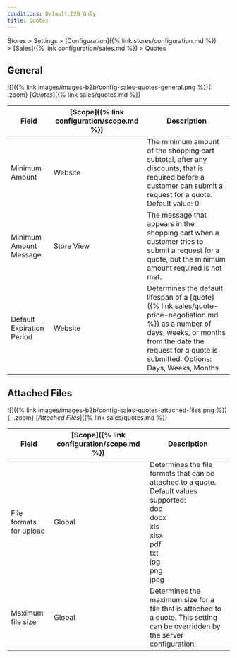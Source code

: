 ```yaml
---
conditions: Default.B2B Only
title: Quotes
---
```


Stores > Settings > [Configuration]({% link stores/configuration.md %}) > [Sales]({% link configuration/sales.md %}) > Quotes

## General

![]({% link images/images-b2b/config-sales-quotes-general.png %}){: .zoom}
[_Quotes_]({% link sales/quotes.md %})

|Field|[Scope]({% link configuration/scope.md %})|Description|
|--- |--- |--- |
|Minimum Amount|Website|The minimum amount of the shopping cart subtotal, after any discounts, that is required before a customer can submit a request for a quote. Default value: 0|
|Minimum Amount Message|Store View|The message that appears in the shopping cart when a customer tries to submit a request for a quote, but the minimum amount required is not met.|
|Default Expiration Period|Website|Determines the default lifespan of a [quote]({% link sales/quote-price-negotiation.md %}) as a number of days, weeks, or months from the date the request for a quote is submitted. Options: Days, Weeks, Months|

## Attached Files

![]({% link images/images-b2b/config-sales-quotes-attached-files.png %}){: .zoom}
[_Attached Files_]({% link sales/quotes.md %})

|Field|[Scope]({% link configuration/scope.md %})|Description|
|--- |--- |--- |
|File formats for upload|Global|Determines the file formats that can be attached to a quote. Default values supported: <br/>doc <br/>docx <br/>xls <br/>xlsx <br/>pdf <br/>txt <br/>jpg <br/>png <br/>jpeg|
|Maximum file size|Global|Determines the maximum size for a file that is attached to a quote. This setting can be overridden by the server configuration.|

